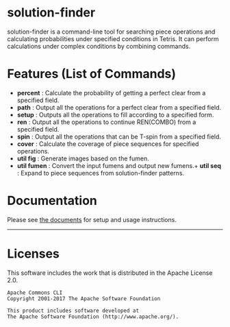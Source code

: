 # solution-finder

solution-finder is a command-line tool for searching piece operations and calculating probabilities under specified conditions in Tetris. It can perform calculations under complex conditions by combining commands.

# Features (List of Commands)

+ **percent** : Calculate the probability of getting a perfect clear from a specified field.
+ **path** : Output all the operations for a perfect clear from a specified field.
+ **setup** : Outputs all the operations to fill according to a specified form.
+ **ren** : Output all the operations to continue REN(COMBO) from a specified field.
+ **spin** : Output all the operations that can be T-spin from a specified field.
+ **cover** : Calculate the coverage of piece sequences for specified operations.
+ **util fig** : Generate images based on the fumen.
+ **util fumen** : Convert the input fumens and output new fumens.+ **util seq** : Expand to piece sequences from solution-finder patterns.

# Documentation

Please see [the documents](https://solution-finder.readthedocs.io/) for setup and usage instructions.

------

# Licenses

This software includes the work that is distributed in the Apache License 2.0.

```
Apache Commons CLI
Copyright 2001-2017 The Apache Software Foundation

This product includes software developed at
The Apache Software Foundation (http://www.apache.org/).
```
